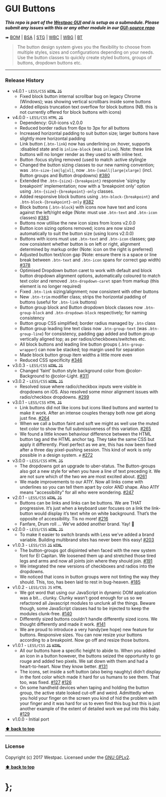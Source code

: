 GUI Buttons
===========

***This repo is part of the [Westpac GUI](http://gel.westpacgroup.com.au/GUI/) and is setup as a submodule. Please submit any issues with this or any other
module in our [GUI-source repo](https://github.com/WestpacCXTeam/GUI-source/issues)***

➠
[BOM](http://westpaccxteam.github.io/GUI-buttons/tests/BOM/) |
[BSA](http://westpaccxteam.github.io/GUI-buttons/tests/BSA/) |
[STG](http://westpaccxteam.github.io/GUI-buttons/tests/STG/) |
[WBC](http://westpaccxteam.github.io/GUI-buttons/tests/WBC/) |
[WBG](http://westpaccxteam.github.io/GUI-buttons/tests/WBG/) |
[BT](http://westpaccxteam.github.io/GUI-buttons/tests/BT/)

> The button design system gives you the flexibility to choose from multiple styles, sizes and configurations depending on your needs. Use the button classes
> to quickly create styled buttons, groups of buttons, dropdown buttons etc.

----------------------------------------------------------------------------------------------------------------------------------------------------------------


### Release History

* v4.0.1 - `LESS/CSS` ~~`HTML`~~ ~~`JS`~~
	* Fixed block button internal scrollbar bug on legacy Chrome (Windows); was showing vertical scrollbars inside some buttons
	* Added ellipsis truncation text overflow for block buttons (NB. this is not currently offered for block buttons with icons)
* v4.0.0 - `LESS/CSS` `HTML` ~~`JS`~~
	* Dependency: GUI-icons v2.0.0
	* Reduced border radius from 6px to 3px for all buttons
	* Increased horizontal padding to suit button size; larger buttons have slightly more horizontal padding
	* Link button (`.btn-link`) now has underlining on :hover, supports :disabled state and is `inline-block` (was `inline`). Note: these link buttons will no longer render as they used to with inline text.
	* Button :focus styling removed (used to match :active styling)e
	* Changed the button sizing classes to our new naming convention; was `.btn-size-[sm|lg|xl]`, now `.btn-[small|large|xlarge]` (incl. Button groups and Button dropdowns)
		[#380](https://github.com/WestpacCXTeam/GUI-source/issues/380)
	* Extended the `.btn-{size}-{breakpoint}` responsive 'sizing by breakpoint' implementation; now with a 'breakpoint only' option using `.btn-{size}-{breakpoint}-only` classes.
	* Added responsive block buttons using `.btn-block-{breakpoint}` and `.btn-block-{breakpoint}-only`
		[#382](https://github.com/WestpacCXTeam/GUI-source/issues/382)
	* Block buttons (`.btn-block`) with icons now have text and icons against the left/right edge (Note: must use `.btn-text` and `.btn-icon` classes)
		[#383](https://github.com/WestpacCXTeam/GUI-source/issues/383)
	* Buttons now utlilise the new icon sizes from Icons v2.0.0
	* Button icon sizing options removed; icons are now sized automatically to suit the button size (using Icons v2.0.0)
	* Buttons with icons must use `.btn-text` and `.btn-icon` classes; gap now consistent whether button is on left or right, alignment determined by markup order (Note: icon on the right is preferred)
	* Adjusted button text/icon gap (Note: ensure there is a space or line break between `.btn-text` and `.btn-icon` spans for correct gap width)
		[#378](https://github.com/WestpacCXTeam/GUI-source/issues/378)
	* Optimised Dropdown button caret to work with default and block button dropdown alignment options, automatically coloured to match text color and removed `.btn-dropdown-caret` span from markup (this element is no longer required)
	* Fixed `.btn-link` sizing/alignment; now consistent with other buttons
	* New `.btn-trim` modifier class; strips the horizontal padding of buttons (useful for `.btn-link` buttons)
	* Button group block and Button dropdown block classes now `.btn-group-block` and `.btn-dropdown-block` respectively; for naming consistency
	* Button group CSS simplified; border radius managed by `.btn` class
	* Button group leading line text class now `.btn-group-text` (was `.btn-group-line`) for consistency, padding gap added and button group vertically aligned top; as per radios/checkboxes/switches etc.
	* All block buttons and leading line button groups (`.btn-group-wrapper`) can now be stacked; top margin used for separation
	* Made block button group item widths a little more even
	* Reduced CSS specificity
    [#346](https://github.com/WestpacCXTeam/GUI-source/issues/346)
* v3.0.3 - `LESS/CSS` ~~`HTML`~~ ~~`JS`~~
	* Changed 'faint' button style background color from @color-Background to @color-Light.
		[#311](https://github.com/WestpacCXTeam/GUI-source/issues/311)
* v3.0.2 - `LESS/CSS` ~~`HTML`~~ ~~`JS`~~
	* Resolved issue where radio/checkbox inputs were visible in dropdowns on iOS. Also resolved some minor alignment issues with radio/checkbox dropdowns.
		[#299](https://github.com/WestpacCXTeam/GUI-source/issues/299)
* v3.0.1 - `LESS/CSS` `HTML` ~~`JS`~~
	* Link buttons did not like icons but icons liked buttons and wanted to make it work. After an intense couples therapy both now get along just fine.
		[#264](https://github.com/WestpacCXTeam/GUI-source/issues/264)
	* When we call a button faint and soft we might as well use the muted text color to show the full submissiveness of this variation.
		[#265](https://github.com/WestpacCXTeam/GUI-source/issues/265)
	* We found a little known behaviour difference between the HTML button tag and the HTML anchor tag. They take the same CSS but apply it differently.
		Pixel perfect as we are, this has now been fixed after a three day pixel-pushing session. This kind of work is only possible in a design system. ✊
		[#272](https://github.com/WestpacCXTeam/GUI-source/issues/272)
* v3.0.0 - `LESS/CSS` `HTML` ~~`JS`~~
	* The dropdowns got an upgrade to uber-status. The Button-groups also got a new style for when you have a line of text preceding it. We are not sure which
		of the two we are most excited about.
		[#261](https://github.com/WestpacCXTeam/GUI-source/issues/261)
	* We made improvements to our A11Y. Now all links come with underlines so you can tell them apart by color AND shape. Also A11Y means "accessibility" for all
		who were wondering.
		[#247](https://github.com/WestpacCXTeam/GUI-source/issues/247)
* v2.0.1 - `LESS/CSS` ~~`HTML`~~ ~~`JS`~~
	* Buttons can be links and links can be buttons. We are THAT progressive. It’s just when a keyboard user focuses on a link the link-button would display it’s
		text white on white background. That’s the opposite of accessibility. Tis no more!
		[#216](https://github.com/WestpacCXTeam/GUI-source/issues/216)
	* Fanfare, Drum roll … We’ve added another brand. Yay! :clap:
* v2.0.0 - `LESS/CSS` ~~`HTML`~~ ~~`JS`~~
	* To make it easier to switch brands with Less we’ve added a brand variable. Building multibrand sites has never been this easy!
		[#203](https://github.com/WestpacCXTeam/GUI-source/issues/203)
* v1.0.3 - `LESS/CSS` ~~`JS`~~ ~~`HTML`~~
	* The button-groups got disjointed when faced with the new system font for El Capitan. We loosened them up and stretched those tired legs and arms and now
		all joints join where they should join.
		[#191](https://github.com/WestpacCXTeam/GUI-source/issues/191)
	* We integrated the new versions of checkboxes and radios into the dropdowns.
	* We noticed that icons in button groups were not tinting the way they should. This, too, has been laid to rest in bug-heaven.
		[#185](https://github.com/WestpacCXTeam/GUI-source/issues/185)
* v1.0.2 - `LESS/CSS` `JS` `HTML`
	* We got word that using our JavaScript in dynamic DOM application was a bit... clunky. Clunky wasn’t good enough for us so we refactored all Javascript
		modules to unclunk all the things. Beware though, some JavaScript classes had to be injected to keep the modules clunk-free.
		[#140](https://github.com/WestpacCXTeam/GUI-source/issues/140)
	* Differently sized buttons couldn’t handle differently sized icons. We thought differently and made it work.
		[#141](https://github.com/WestpacCXTeam/GUI-source/issues/141)
	* We are proud to introduce a very handy(we hope) new feature for buttons. Responsive sizes. You can now resize your buttons according to a breakpoint. Now
		go off and resize those buttons.
* v1.0.1 - `LESS/CSS` ~~`JS`~~ ~~`HTML`~~
	* All our buttons have a specific height to abide to. When you added an icon in a button however, the buttons seized the opportunity to go rouge and
		added two pixels. We sat down with them and had a heart-to-heart. Now they know better. [#131](https://github.com/WestpacCXTeam/GUI-source/issues/131)
	* The icons, set inside a soft button (also being naughty) didn’t display in the font color which made it hard for us humans to see them. That too, was
		fixed. [#127](https://github.com/WestpacCXTeam/GUI-source/issues/127) [#126](https://github.com/WestpacCXTeam/GUI-source/issues/126)
	* On some handheld devices when taping and holding the button group, the active state looked cut-off and weird. Admittedly when you hold your finger on
		the screen you kind of hid the problem with your finger and it was hard for us to even find this bug but this is just another example of the extent of
		detailed work we put into this baby. [#129](https://github.com/WestpacCXTeam/GUI-source/issues/129)
* v1.0.0 - Initial port

**[⬆ back to top](#content)**


----------------------------------------------------------------------------------------------------------------------------------------------------------------


### License

Copyright (c) 2017 Westpac. Licensed under the [GNU GPLv2](https://raw.githubusercontent.com/WestpacCXTeam/GUI-buttons/master/LICENSE).

**[⬆ back to top](#content)**

# };